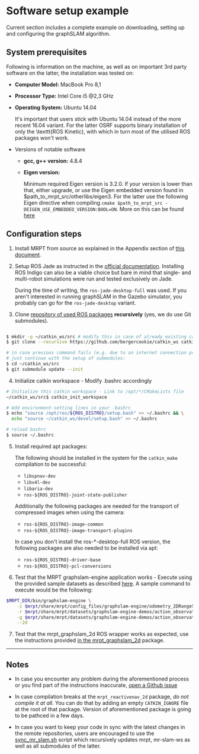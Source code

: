 # Software setup example

Current section includes a complete example on downloading, setting up and
configuring the graphSLAM algorithm.

## System prerequisites

Following is information on the machine, as
well as on important 3rd party software on the latter, the installation was
tested on:

- **Computer Model:** MacBook Pro 8,1
- **Processor Type:** Intel Core i5 @2,3 GHz
- **Operating System:** Ubuntu 14.04

    It's important that users stick with Ubuntu 14.04 instead
    of the more recent 16.04 variant. For the latter OSRF supports
    binary installation of only the \texttt{ROS Kinetic}, with which in
    turn most of the utilised ROS packages won't work.

- Versions of notable software

    + **gcc, g++ version:** 4.8.4

    + **Eigen version:**

        Minimum required Eigen version is 3.2.0. If your version is lower than
        that, either upgrade, or use the Eigen embedded version found in
        $path_to_mrpt_src/otherlibs/eigen3. For the latter use the following Eigen
        directive when compiling
        `cmake $path_to_mrpt_src -DEIGEN_USE_EMBEDDED_VERSION:BOOL=ON`. More on
        this can be found [here](https://github.com/MRPT/mrpt/issues/325)


## Configuration steps

1. Install MRPT from source as explained in the Appendix section of [this
document](http://147.102.51.10:3000/bergercookie/mr-slam-thesis-text/src/master/report.pdf).

2. Setup ROS Jade as instructed in the [official
   documentation](http://wiki.ros.org/jade/Installation/). Installing ROS
   Indigo can also be a viable choice but bare in mind that single- and
   multi-robot simulations were run and tested exclusively on Jade.

   During the time of writing, the `ros-jade-desktop-full` was used. If you aren't
   interested in running graphSLAM in the Gazebo simulator, you probably can go
   for the `ros-jade-desktop` variant.

3. Clone [repository of used ROS
   packages](https://github.com/bergercookie/catkin_ws) **recursively** (yes,
   we do use Git submodules).

```bash

$ mkdir -p ~/catkin_ws/src # modify this in case of already existing catkin ws
$ git clone --recursive https://github.com/bergercookie/catkin_ws catkin_ws/src

# in case previous command fails (e.g. due to an internet connection problem)
# just continue with the setup of submodules:
$ cd ~/catkin_ws/src
$ git submodule update --init

```

4. Initialize catkin workspace - Modify .bashrc accordingly

```bash
# Initialize this catkin workspace - Link to /opt/*/CMakeLists file
~/catkin_ws/src$ catkin_init_workspace

# Add environment-setting lines in your .bashrc
$ echo "source /opt/ros/${ROS_DISTRO}/setup.bash" >> ~/.bashrc && \
  echo "source ~/catkin_ws/devel/setup.bash" >> ~/.bashrc

# reload bashrc
$ source ~/.bashrc

```

5. Install required apt packages:

    The following should be installed in the system for the `catkin_make`
    compilation to be successful:

    - `libspnav-dev`
    - `libv4l-dev`
    - `libaria-dev`
    - `ros-${ROS_DISTRO}-joint-state-publisher`

    Additionally the following packages are needed for the transport of
    compressed images when using the camera:

    - `ros-${ROS_DISTRO}-image-common`
    - `ros-${ROS_DISTRO}-image-transport-plugins`

    In case you don't install the ros-*-desktop-full ROS version, the following
    packages are also needed to be installed via apt:

    - `ros-${ROS_DISTRO}-driver-base`
    - `ros-${ROS_DISTRO}-pcl-conversions`

6. Test that the MRPT graphslam-engine application works - Execute using the
   provided sample datasets as described
   [here](http://www.mrpt.org/list-of-mrpt-apps/application-graphslamengine/).
   A sample command to execute would be the following:

```bash
$MRPT_DIR/bin/graphslam-engine \
    -i $mrpt/share/mrpt/config_files/graphslam-engine/odometry_2DRangeScans.ini \
    -r $mrpt/share/mrpt/datasets/graphslam-engine-demos/action_observations_map/simul.rawlog \
    -g $mrpt/share/mrpt/datasets/graphslam-engine-demos/action_observations_map/simul.rawlog.GT.txt \
    --2d
```

7. Test that the mrpt_graphslam_2d ROS wrapper works as expected, use the
   instructions provided [in the
   mrpt_graphslam_2d](https://github.com/bergercookie/mrpt_slam/tree/graphslam-devel/mrpt_graphslam_2d)
   package.

----------

## Notes

- In case you encounter any problem during the aforementioned process or you find
part of the instructions inaccurate, [open a Github
issue](https://github.com/bergercookie/catkin_ws/issues)

- In case compilation breaks at the `mrpt_reactivenav_2d` package, *do not
    compile it at all*. You can do that by adding an empty `CATKIN_IGNORE` file
    at the root of that package.
    Version of aforementioned package is going to be pathced in a few days.

- In case you want to keep your code in sync with the latest changes in the
    remote repositories, users are encouraged to use the
    [sync_mr_slam.sh](./sync_mr_slam.sh) script which recursively updates mrpt,
    mr-slam-ws as well as all submodules of the latter.
